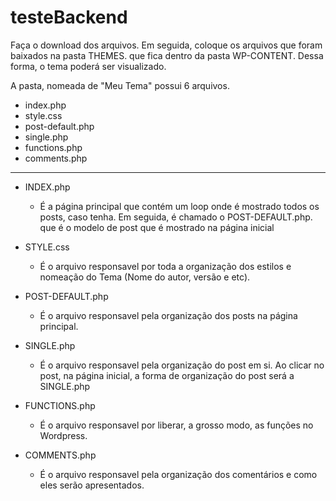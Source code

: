 # testeBackend



Faça o download dos arquivos. Em seguida, coloque os arquivos que foram baixados na pasta THEMES. que fica dentro da pasta WP-CONTENT. Dessa forma, o tema poderá ser visualizado.

A pasta, nomeada de "Meu Tema" possui 6 arquivos.

- index.php
- style.css
- post-default.php
- single.php
- functions.php
- comments.php

- - - - -

- INDEX.php
  - É a página principal que contém um loop onde é mostrado todos os posts, caso tenha. Em seguida, é chamado o POST-DEFAULT.php. que é o modelo de post que é mostrado na página inicial
  
- STYLE.css
  - É o arquivo responsavel por toda a organização dos estilos e nomeação do Tema (Nome do autor, versão e etc).

- POST-DEFAULT.php
  - É o arquivo responsavel pela organização dos posts na página principal.

- SINGLE.php
  - É o arquivo responsavel pela organização do post em si. Ao clicar no post, na página inicial, a forma de organização do post será a SINGLE.php

- FUNCTIONS.php
  - É o arquivo responsavel por liberar, a grosso modo, as funções no Wordpress.

- COMMENTS.php
  - É o arquivo responsavel pela organização dos comentários e como eles serão apresentados.
